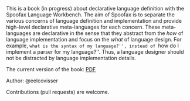
This is a book (in progress) about declarative language definition with the Spoofax Language
Workbench.
The aim of Spoofax is to separate the various concerns of language definition
and implementation and provide high-level declarative meta-languages for each
concern.
These meta-languages are declarative in the sense that they abstract from the
_how_ of language implementation and focus on the _what_ of language
design.
For example, ``what is the syntax of my language?'', instead of ``how do I
implement a parser for my language?''.
Thus, a language designer should not be distracted by language implementation
details. 

The current version of the book: [PDF](https://github.com/MetaBorgCube/declare-your-language/raw/master/decl-your-lang/releases/declare-your-language.pdf)

Author: @eelcovisser

Contributions (pull requests) are welcome.
